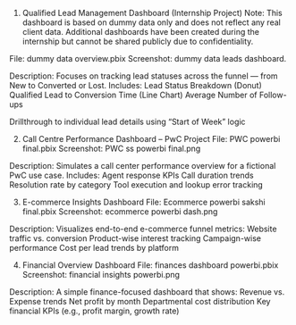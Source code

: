 1. Qualified Lead Management Dashboard (Internship Project)
Note: This dashboard is based on dummy data only and does not reflect any real client data. Additional dashboards have been created during the internship but cannot be shared publicly due to confidentiality.

 File: dummy data overview.pbix
Screenshot: dummy data leads dashboard.

Description:
Focuses on tracking lead statuses across the funnel — from New to Converted or Lost. Includes:
Lead Status Breakdown (Donut)
Qualified Lead to Conversion Time (Line Chart)
Average Number of Follow-ups

Drillthrough to individual lead details using “Start of Week” logic

2. Call Centre Performance Dashboard – PwC Project
File: PWC powerbi final.pbix
Screenshot: PWC ss powerbi final.png

Description:
Simulates a call center performance overview for a fictional PwC use case. Includes:
Agent response KPIs
Call duration trends
Resolution rate by category
Tool execution and lookup error tracking

3. E-commerce Insights Dashboard
File: Ecommerce powerbi sakshi final.pbix
Screenshot: ecommerce powerbi dash.png

Description:
Visualizes end-to-end e-commerce funnel metrics:
Website traffic vs. conversion
Product-wise interest tracking
Campaign-wise performance
Cost per lead trends by platform

4. Financial Overview Dashboard
File: finances dashboard powerbi.pbix
Screenshot: financial insights powerbi.png

Description:
A simple finance-focused dashboard that shows:
Revenue vs. Expense trends
Net profit by month
Departmental cost distribution
Key financial KPIs (e.g., profit margin, growth rate)

